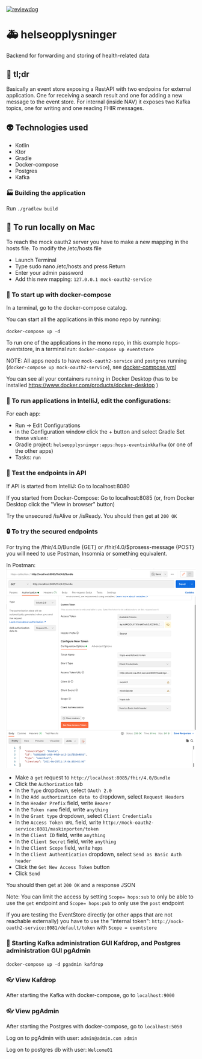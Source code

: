 [![reviewdog](https://github.com/navikt/helseopplysninger/workflows/reviewdog/badge.svg?branch=master&event=push)](https://github.com/<OWNER>/<REPOSITORY>/actions?query=workflow%3Areviewdog+event%3Apush+branch%3Amaster)

# 🚑 helseopplysninger
Backend for forwarding and storing of health-related data

## 💊 tl;dr
Basically an event store exposing a RestAPI with two endpoins for external application. 
One for receiving a search result and one for adding a new message to the event store.
For internal (inside NAV) it exposes two Kafka topics, one for writing and one reading FHIR messages.

## 👽 Technologies used
* Kotlin
* Ktor
* Gradle
* Docker-compose
* Postgres
* Kafka

### 🏭 Building the application
Run `./gradlew build`

## 🏃 To run locally on Mac
To reach the mock oauth2 server you have to make a new mapping in the hosts file.
To modify the /etc/hosts file
* Launch Terminal
* Type sudo nano /etc/hosts and press Return
* Enter your admin password
* Add this new mapping: `127.0.0.1 mock-oauth2-service`

### 🐳 To start up with docker-compose
In a terminal, go to the docker-compose catalog.

You can start all the applications in this mono repo by running:

`docker-compose up -d` 

To run one of the applications in the mono repo, in this example hops-eventstore, 
in a terminal run: `docker-compose up eventstore`

NOTE: All apps needs to have `mock-oauth2-service` and `postgres` 
running (`docker-compose up mock-oauth2-service`), see [docker-compose.yml](./docker-compose/docker-compose.yml)


You can see all your containers running in Docker Desktop 
(has to be installed https://www.docker.com/products/docker-desktop )
 
### 🚀 To run applications in IntelliJ, edit the configurations:
For each app:
* Run -> Edit Configurations
* in the Configuration window click the + button and select Gradle
Set these values:
* Gradle project: `helseopplysninger:apps:hops-eventsinkkafka` (or one of the other apps)
* Tasks: `run`

### 🌈 Test the endpoints in API
If API is started from IntelliJ: Go to localhost:8080

If you started from Docker-Compose: Go to localhost:8085 (or, from Docker Desktop click the "View in browser" button)

Try the unsecured /isAlive or /isReady.
You should then get at `200 OK`

### 🔒 To try the secured endpoints 
For trying the /fhir/4.0/Bundle {GET} or /fhir/4.0/$prosess-message {POST}
you will need to use Postman, Insomnia or something equivalent.

In Postman: ![screen dump](docs/images/PostmanDump.png)

* Make a `get` request to `http://localhost:8085/fhir/4.0/Bundle`
* Click the `Authorization` tab
* In the `Type` dropdown, select `OAuth 2.0`
* In the `Add authorization data to` dropdown, select `Request Headers`
* In the `Header Prefix` field, write `Bearer`
* In the `Token name` field, write `anything`
* In the `Grant type` dropdown, select `Client Credentials`
* In the `Access Token URL` field, write `http://mock-oauth2-service:8081/maskinporten/token`
* In the `Client ID` field, write `anything`
* In the `Client Secret` field, write `anything`
* In the `Client Scope` field, write `hops`
* In the `Client Authentication` dropdown, select `Send as Basic Auth header`
* Click the `Get New Access Token` button
* Click `Send`

You should then get at `200 OK` and a response JSON

Note: You can limit the access by setting `Scope= hops:sub` to only be able to use the `get` endpoint
and `Scope= hops:pub` to only use the `post` endpoint

If you are testing the EventStore directly 
(or other apps that are not reachable externally) you have to use the "internal token":
`http://mock-oauth2-service:8081/default/token` with `Scope = eventstore`

### 🎨 Starting Kafka administration GUI Kafdrop, and Postgres administration GUI pgAdmin
`docker-compose up -d pgadmin kafdrop`

### 👓 View Kafdrop
After starting the Kafka with docker-compose, go to `localhost:9000`

### 👓 View pgAdmin
After starting the Postgres with docker-compose, go to `localhost:5050`

Log on to pgAdmin with user: `admin@admin.com admin`

Log on to postgres db with user: `Welcome01`

